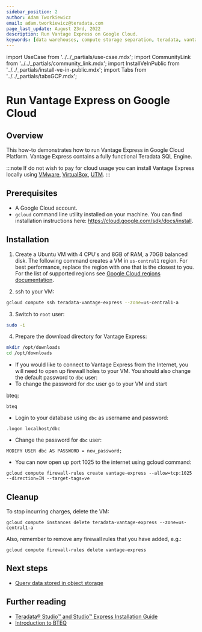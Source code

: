 ```yaml
---
sidebar_position: 2
author: Adam Tworkiewicz
email: adam.tworkiewicz@teradata.com
page_last_update: August 23rd, 2022
description: Run Vantage Express on Google Cloud.
keywords: [data warehouses, compute storage separation, teradata, vantage, cloud data platform, object storage, business intelligence, enterprise analytics]
---
```


import UseCase from '../../_partials/use-csae.mdx';
import CommunityLink from '../../_partials/community_link.mdx';
import InstallVeInPublic from '../../_partials/install-ve-in-public.mdx';
import Tabs from '../../_partials/tabsGCP.mdx';

# Run Vantage Express on Google Cloud

<UseCase />

## Overview

This how-to demonstrates how to run Vantage Express in Google Cloud Platform. Vantage Express contains a fully functional Teradata SQL Engine.

:::note
If do not wish to pay for cloud usage you can install Vantage Express locally using [VMware](../on-your-local/getting-started-vmware.md), [VirtualBox](../on-your-local/getting-started-vbox.md), [UTM](../on-your-local/getting-started-utm.md).
:::

## Prerequisites

* A Google Cloud account.
* `gcloud` command line utility installed on your machine. You can find installation instructions here: https://cloud.google.com/sdk/docs/install.

## Installation
1. Create a Ubuntu VM with 4 CPU's and 8GB of RAM, a 70GB balanced disk. The following command creates a VM in `us-central1` region. For best performance, replace the  region with one that is the closest to you. For the list of supported regions see [Google Cloud regions documentation](https://cloud.google.com/compute/docs/regions-zones).

<Tabs />


2. ssh to your VM:

```bash
gcloud compute ssh teradata-vantage-express --zone=us-central1-a
```

3. Switch to `root` user:

```bash
sudo -i
```

4. Prepare the download directory for Vantage Express:

```bash
mkdir /opt/downloads
cd /opt/downloads
```

<InstallVeInPublic />

* If you would like to connect to Vantage Express from the Internet, you will need to open up firewall holes to your VM. You should also change the default password to `dbc` user:
* To change the password for `dbc` user go to your VM and start 

bteq:

```
bteq
```

* Login to your database using `dbc` as username and password:
```
.logon localhost/dbc
```
* Change the password for `dbc` user:
```
MODIFY USER dbc AS PASSWORD = new_password;
```

* You can now open up port 1025 to the internet using gcloud command:
```
gcloud compute firewall-rules create vantage-express --allow=tcp:1025 --direction=IN --target-tags=ve
```

## Cleanup

To stop incurring charges, delete the VM:
```
gcloud compute instances delete teradata-vantage-express --zone=us-central1-a
```

Also, remember to remove any firewall rules that you have added, e.g.:
```
gcloud compute firewall-rules delete vantage-express
```

## Next steps
* [Query data stored in object storage](../../manage-data/nos.md)

## Further reading
* [Teradata® Studio™ and Studio™ Express Installation Guide](https://docs.teradata.com/r/Teradata-StudioTM-and-StudioTM-Express-Installation-Guide-17.20)
* [Introduction to BTEQ](https://docs.teradata.com/r/jmAxXLdiDu6NiyjT6hhk7g/root)

<CommunityLink/>
